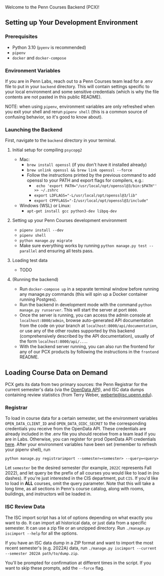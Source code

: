 Welcome to the Penn Courses Backend (PCX)!

## Setting up Your Development Environment

### Prerequisites

-   Python 3.10 (`pyenv` is recommended)
-   `pipenv`
-   `docker` and `docker-compose`

### Environment Variables

If you are in Penn Labs, reach out to a Penn Courses team lead for a .env file to
put in your `backend` directory. This will contain settings specific to your local
environment and some sensitive credentials (which is why the file contents are not
pasted in this public README).

NOTE: when using `pipenv`, environment variables are only refreshed when you exit your shell and rerun `pipenv shell` (this is a common source of confusing behavior, so it's good to know about).

### Launching the Backend

First, navigate to the `backend` directory in your terminal.

1. Initial setup for compiling `psycopg2`

    - Mac:
        - `brew install openssl` (if you don't have it installed already)
        - `brew unlink openssl && brew link openssl --force`
        - Follow the instructions printed by the previous command to add openssl to your PATH and export flags for compilers, e.g.:
            - ` echo 'export PATH="/usr/local/opt/openssl@3/bin:$PATH"' >> ~/.zshrc`
            - `export LDFLAGS="-L/usr/local/opt/openssl@3/lib"`
            - `export CPPFLAGS="-I/usr/local/opt/openssl@3/include"`
    - Windows (WSL) or Linux:
        - `apt-get install gcc python3-dev libpq-dev`

2. Setting up your Penn Courses development environment

    - `pipenv install --dev`
    - `pipenv shell`
    - `python manage.py migrate`
    - Make sure everything works by running `python manage.py test --parallel` and ensuring all tests pass.

3. Loading test data

    - TODO

4. (Running the backend)
    - Run `docker-compose up` in a separate terminal window before running any manage.py commands (this will spin up a Docker container running Postgres).
    - Run the backend in development mode with the command `python manage.py runserver`. This will start the server at port `8000`.
    - Once the server is running, you can access the admin console at `localhost:8000/admin`, browse auto-generated API documentation from the code on your branch at `localhost:8000/api/documentation`, or use any of the other routes supported by this backend (comprehensively described by the API documentation), usually of the form `localhost:8000/api/...`.
    - With the backend server running, you can also run the frontend for any of our PCX products by following the instructions in the `frontend` README.

## Loading Course Data on Demand

PCX gets its data from two primary sources: the Penn Registrar for the
current semester's data (via the [OpenData API](https://app.swaggerhub.com/apis-docs/UPennISC/open-data/prod)),
and ISC data dumps containing review statistics (from Terry Weber, [weberte@isc.upenn.edu](mailto:weberte@isc.upenn.edu)).

### Registrar

To load in course data for a certain semester, set the environment variables
`OPEN_DATA_CLIENT_ID` and `OPEN_DATA_OIDC_SECRET` to the corresponding credentials you
receive from the OpenData API. These credentials are already included in the .env file you should receive from a team lead if you are in Labs. Otherwise, you can register for prod OpenData API credentials [here](https://hosted.apps.upenn.edu/PennOpenshiftCommandCenter_UI/PublicRestAccounts.aspx).
After your environment variables have been set (remember to refresh your pipenv shell), run

`python manage.py registrarimport --semester=<semester> --query=<query>`

Let `semester` be the desired semester (for example, `2022C` represents
Fall 2022), and let query be the prefix of all courses you would like to
load in (no dashes). If you're just interested in the CIS department, put `CIS`. If
you'd like to load in **ALL** courses, omit the query parameter. Note
that this will take a long time, as all sections in Penn's course catalog,
along with rooms, buildings, and instructors will be loaded in.

### ISC Review Data

The ISC import script has a lot of options depending on what exactly you want to do.
It can import all historical data, or just data from a specific semester. It can use
a zip file or an unzipped directory. Run `./manage.py iscimport --help` for all the
options.

If you have an ISC data dump in a ZIP format and want to import the most recent semester's (e.g. 2022A)
data, run `./manage.py iscimport --current --semester 2022A path/to/dump.zip`.

You'll be prompted for confirmation at different times in the script. If you want to skip these
prompts, add the `--force` flag.
